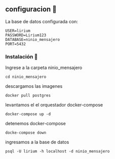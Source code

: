 

## configuracion 🚀

La base de datos configurada con:
```
USER=lirium
PASSWORD=Lirium123
DATABASE=ninio_mensajero
PORT=5432
```

### Instalación 🔧

Ingrese a la carpeta ninio_mensajero
```
cd ninio_mensajero
```
descargamos las imagenes
```
docker pull postgres
```

levantamos el el orquestador docker-compose
```
docker-compose up -d
```


detenemos docker-compose
```
docke-compose down
```

ingresamos a la base de datos
```
psql -U lirium -h localhost -d ninio_mensajero
```

